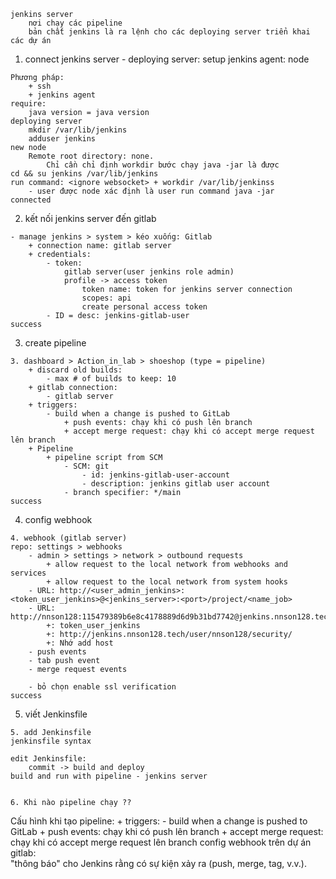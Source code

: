 ```
jenkins server
    nơi chạy các pipeline
    bản chất jenkins là ra lệnh cho các deploying server triển khai các dự án 
```

1. connect jenkins server - deploying server: setup jenkins agent: node
```
Phương pháp: 
    + ssh
    + jenkins agent
require: 
    java version = java version 
deploying server
    mkdir /var/lib/jenkins
    adduser jenkins
new node 
    Remote root directory: none. 
        Chỉ cần chỉ định workdir bước chạy java -jar là được
cd && su jenkins /var/lib/jenkins
run command: <ignore websocket> + workdir /var/lib/jenkinss
    - user được node xác định là user run command java -jar
connected
```
2. kết nối jenkins server đến gitlab

```
- manage jenkins > system > kéo xuống: Gitlab
    + connection name: gitlab server
    + credentials: 
        - token: 
            gitlab server(user jenkins role admin)
            profile -> access token
                token name: token for jenkins server connection 
                scopes: api
                create personal access token
        - ID = desc: jenkins-gitlab-user
success
```
3. create pipeline
```
3. dashboard > Action_in_lab > shoeshop (type = pipeline)
    + discard old builds: 
        - max # of builds to keep: 10
    + gitlab connection: 
        - gitlab server
    + triggers: 
        - build when a change is pushed to GitLab
            + push events: chạy khi có push lên branch
            + accept merge request: chạy khi có accept merge request lên branch
    + Pipeline
        + pipeline script from SCM
            - SCM: git
                - id: jenkins-gitlab-user-account
                - description: jenkins gitlab user account
            - branch specifier: */main
success
```
4. config webhook
```
4. webhook (gitlab server)
repo: settings > webhooks
    - admin > settings > network > outbound requests
        + allow request to the local network from webhooks and services
        + allow request to the local network from system hooks
    - URL: http://<user_admin_jenkins>:<token_user_jenkins>@<jenkins_server>:<port>/project/<name_job>
    - URL: http://nnson128:115479389b6e8c4178889d6d9b31bd7742@jenkins.nnson128.tech:80/project/Action_in_lab/shoeshop
        +: token_user_jenkins
        +: http://jenkins.nnson128.tech/user/nnson128/security/
        +: Nhớ add host 
    - push events
    - tab push event 
    - merge request events

    - bỏ chọn enable ssl verification
success
```
5. viết Jenkinsfile
```
5. add Jenkinsfile
jenkinsfile syntax

edit Jenkinsfile:
    commit -> build and deploy
build and run with pipeline - jenkins server
```

```

6. Khi nào pipeline chạy ??
```
Cấu hình khi tạo pipeline: 
    + triggers: 
        - build when a change is pushed to GitLab
            + push events: chạy khi có push lên branch
            + accept merge request: chạy khi có accept merge request lên branch
config webhook trên dự án gitlab:  
    "thông báo" cho Jenkins rằng có sự kiện xảy ra (push, merge, tag, v.v.).
```